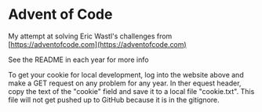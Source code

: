 # Advent of Code

My attempt at solving Eric Wastl's challenges from [https://adventofcode.com](https://adventofcode.com)

See the README in each year for more info

To get your cookie for local development, log into the website above and make a GET request on any problem for any year. In ther equest header, copy the text of the "cookie" field and save it to a local file "cookie.txt". This file will not get pushed up to GitHub because it is in the gitignore.

